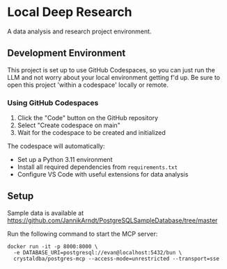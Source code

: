 # Local Deep Research

A data analysis and research project environment.

## Development Environment

This project is set up to use GitHub Codespaces, so you can just run the LLM and not worry about your local environment getting f'd up.  Be sure to open this project 'within a codespace' locally or remote.

### Using GitHub Codespaces

1. Click the "Code" button on the GitHub repository
2. Select "Create codespace on main"
3. Wait for the codespace to be created and initialized

The codespace will automatically:

- Set up a Python 3.11 environment
- Install all required dependencies from `requirements.txt`
- Configure VS Code with useful extensions for data analysis

## Setup

Sample data is available at https://github.com/JannikArndt/PostgreSQLSampleDatabase/tree/master

Run the following command to start the MCP server:

```
docker run -it -p 8000:8000 \
  -e DATABASE_URI=postgresql://evan@localhost:5432/bun \
  crystaldba/postgres-mcp --access-mode=unrestricted --transport=sse
```
